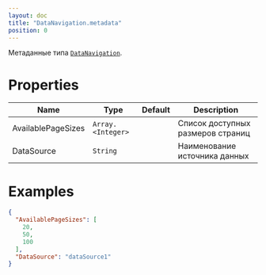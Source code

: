 ```yaml
---
layout: doc
title: "DataNavigation.metadata"
position: 0
---
```


Метаданные типа [`DataNavigation`](../).

# Properties

Name|Type|Default|Description
----|----|-------|-----------
AvailablePageSizes|`Array.<Integer>`||Список доступных размеров страниц
DataSource|`String`||Наименование источника данных

# Examples

```json
{
  "AvailablePageSizes": [
    20,
    50,
    100
  ],
  "DataSource": "dataSource1"
}
```
